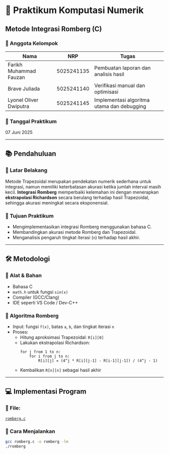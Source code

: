# 🧪 Praktikum Komputasi Numerik  
## Metode Integrasi Romberg (C)

### 👥 Anggota Kelompok
| Nama                     | NRP         | Tugas                                      |
|--------------------------|-------------|---------------------------------------------|
| Farikh Muhammad Fauzan  | 5025241135  | Pembuatan laporan dan analisis hasil        |
| Brave Juliada           | 5025241140  | Verifikasi manual dan optimisasi            |
| Lyonel Oliver Dwiputra  | 5025241145  | Implementasi algoritma utama dan debugging  |

### 📅 Tanggal Praktikum
07 Juni 2025

---

## 📚 Pendahuluan

### 🔎 Latar Belakang
Metode Trapezoidal merupakan pendekatan numerik sederhana untuk integrasi, namun memiliki keterbatasan akurasi ketika jumlah interval masih kecil. **Integrasi Romberg** memperbaiki kelemahan ini dengan menerapkan **ekstrapolasi Richardson** secara berulang terhadap hasil Trapezoidal, sehingga akurasi meningkat secara eksponensial.

### 🎯 Tujuan Praktikum
- Mengimplementasikan integrasi Romberg menggunakan bahasa C.
- Membandingkan akurasi metode Romberg dan Trapezoidal.
- Menganalisis pengaruh tingkat iterasi (`n`) terhadap hasil akhir.

---

## 🛠️ Metodologi

### 📌 Alat & Bahan
- Bahasa C
- `math.h` untuk fungsi `sin(x)`
- Compiler (GCC/Clang)
- IDE seperti VS Code / Dev-C++

### 🧮 Algoritma Romberg
- Input: fungsi `f(x)`, batas `a`, `b`, dan tingkat iterasi `n`
- Proses:
  - Hitung aproksimasi Trapezoidal: `R[i][0]`
  - Lakukan ekstrapolasi Richardson:
    ```
    for j from 1 to n:
        for i from j to n:
            R[i][j] = (4^j * R[i][j-1] - R[i-1][j-1]) / (4^j - 1)
    ```
  - Kembalikan `R[n][n]` sebagai hasil akhir

---

## 💻 Implementasi Program

### 🔗 File:
[`romberg.c`](./Romberg_Integration_In_C.c)

### 🚀 Cara Menjalankan
```bash
gcc romberg.c -o romberg -lm
./romberg
